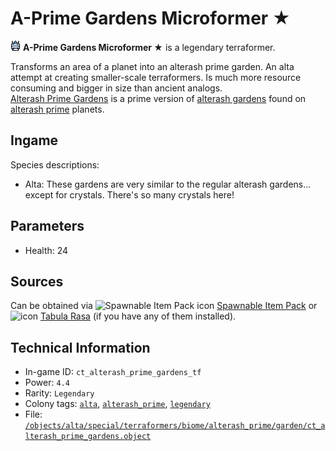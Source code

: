 # A-Prime Gardens Microformer ★

<img src="https://raw.githubusercontent.com/Ceterai/Enternia/main/objects/alta/special/terraformers/biome/alterash_prime/garden/icon.png" alt="A-Prime Gardens Microformer ★ icon" loading="lazy" height="16px" width="auto" /> **A-Prime Gardens Microformer ★** is a legendary terraformer.

Transforms an area of a planet into an alterash prime garden. An alta attempt at creating smaller-scale terraformers. Is much more resource consuming and bigger in size than ancient analogs.  
[Alterash Prime Gardens](https://ceterai.github.io/MyEnternia/Wiki/AlterashPrimeGardens) is a prime version of [alterash gardens](https://ceterai.github.io/MyEnternia/Wiki/alterashgardens) found on [alterash prime](https://ceterai.github.io/MyEnternia/Wiki/Tags/AlterashPrime) planets.

## Ingame

Species descriptions:

- Alta: These gardens are very similar to the regular alterash gardens... except for crystals. There's so many crystals here!

## Parameters

- Health: 24

## Sources

Can be obtained via <img src="https://raw.githubusercontent.com/Silverfeelin/Starbound-SpawnableItemPack/master/interface/sip/iconSmall.png" alt="Spawnable Item Pack icon" width="18" height="14"/> [Spawnable Item Pack](https://steamcommunity.com/sharedfiles/filedetails/?id=733665104) or <img src="https://steamuserimages-a.akamaihd.net/ugc/263843960696222713/3EC9A7C005541F7D577EBCB8C5736B4EFC9973D6/" alt="icon" width="8" height="12"/> [Tabula Rasa](https://community.playstarbound.com/resources/the-tabula-rasa.3222/) (if you have any of them installed).

## Technical Information

- In-game ID: `ct_alterash_prime_gardens_tf`
- Power: `4.4`
- Rarity: `Legendary`
- Colony tags: [`alta`](https://ceterai.github.io/MyEnternia/Wiki/Tags/Alta), [`alterash_prime`](https://ceterai.github.io/MyEnternia/Wiki/Tags/AlterashPrime), [`legendary`](https://ceterai.github.io/MyEnternia/Wiki/Tags/Legendary)
- File: [`/objects/alta/special/terraformers/biome/alterash_prime/garden/ct_alterash_prime_gardens.object`](https://github.com/Ceterai/Enternia/blob/main/objects/alta/special/terraformers/biome/alterash_prime/garden/ct_alterash_prime_gardens.object)
